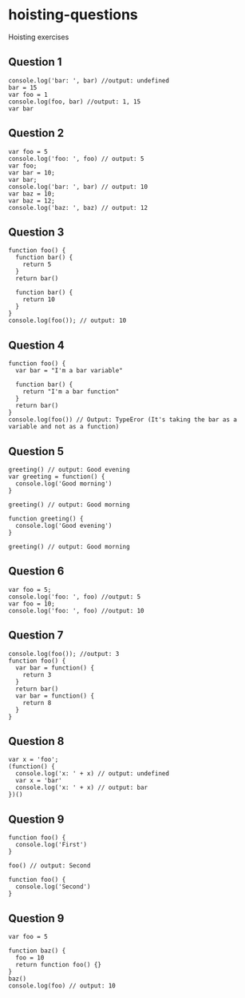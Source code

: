 # hoisting-questions
Hoisting exercises

## Question 1 ##

```
console.log('bar: ', bar) //output: undefined
bar = 15
var foo = 1
console.log(foo, bar) //output: 1, 15
var bar
```

## Question 2 ##

```
var foo = 5
console.log('foo: ', foo) // output: 5
var foo;
var bar = 10;
var bar;
console.log('bar: ', bar) // output: 10
var baz = 10;
var baz = 12;
console.log('baz: ', baz) // output: 12
```

## Question 3 ##

```
function foo() {
  function bar() {
    return 5
  }
  return bar()

  function bar() {
    return 10
  }
}
console.log(foo()); // output: 10
```

## Question 4 ##

```
function foo() {
  var bar = "I'm a bar variable"

  function bar() {
    return "I'm a bar function"
  }
  return bar()
}
console.log(foo()) // Output: TypeEror (It's taking the bar as a variable and not as a function)  
```

## Question 5 ##

```
greeting() // output: Good evening
var greeting = function() {
  console.log('Good morning') 
}

greeting() // output: Good morning

function greeting() {
  console.log('Good evening') 
}

greeting() // output: Good morning 
```

## Question 6 ##

```
var foo = 5;
console.log('foo: ', foo) //output: 5
var foo = 10;
console.log('foo: ', foo) //output: 10

```

## Question 7 ##

```
console.log(foo()); //output: 3
function foo() {
  var bar = function() {
    return 3
  }
  return bar()
  var bar = function() {
    return 8
  }
}
```

## Question 8 ##

```
var x = 'foo';
(function() {
  console.log('x: ' + x) // output: undefined
  var x = 'bar'
  console.log('x: ' + x) // output: bar
})()
```

## Question 9 ##

```
function foo() {
  console.log('First')
}

foo() // output: Second

function foo() {
  console.log('Second')
}
```

## Question 9 ##

```
var foo = 5

function baz() {
  foo = 10
  return function foo() {}
}
baz()
console.log(foo) // output: 10
```
